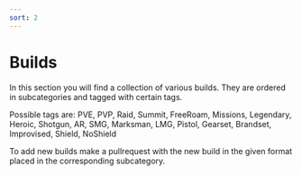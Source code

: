```yaml
---
sort: 2
---
```

# Builds
In this section you will find a collection of various builds.
They are ordered in subcategories and tagged with certain tags.

Possible tags are:
PVE, PVP,
Raid, Summit, FreeRoam, Missions,
Legendary, Heroic,
Shotgun, AR, SMG, Marksman, LMG, Pistol,
Gearset, Brandset, Improvised,
Shield, NoShield

To add new builds make a pullrequest with the new build in the given format placed in the corresponding subcategory.